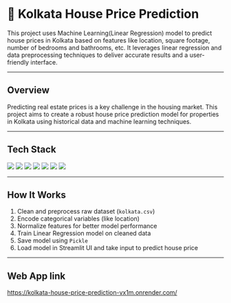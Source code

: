 # 🏡 Kolkata House Price Prediction

This project uses Machine Learning(Linear Regression) model to predict house prices in Kolkata based on features like location, square footage, number of bedrooms and bathrooms, etc. It leverages linear regression and data preprocessing techniques to deliver accurate results and a user-friendly interface.

---

## Overview

Predicting real estate prices is a key challenge in the housing market. This project aims to create a robust house price prediction model for properties in Kolkata using historical data and machine learning techniques.

---

## Tech Stack

<p align="left">
  <img src="https://img.shields.io/badge/Python-3776AB?style=for-the-badge&logo=python&logoColor=white"/>
  <img src="https://img.shields.io/badge/Numpy-013243?style=for-the-badge&logo=numpy&logoColor=white"/>
  <img src="https://img.shields.io/badge/Pandas-150458?style=for-the-badge&logo=pandas&logoColor=white"/>
  <img src="https://img.shields.io/badge/Matplotlib-3776AB?style=for-the-badge&logo=matplotlib&logoColor=white"/>
  <img src="https://img.shields.io/badge/Scikit--Learn-F7931E?style=for-the-badge&logo=scikit-learn&logoColor=white"/>
  <img src="https://img.shields.io/badge/Streamlit-FF4B4B?style=for-the-badge&logo=streamlit&logoColor=white"/>
  <img src="https://img.shields.io/badge/Pickle-333333?style=for-the-badge&logo=python&logoColor=white"/>
</p>

---

##  How It Works

1. Clean and preprocess raw dataset (`kolkata.csv`)
2. Encode categorical variables (like location)
3. Normalize features for better model performance
4. Train Linear Regression model on cleaned data
5. Save model using `Pickle`
6. Load model in Streamlit UI and take input to predict house price

---

## Web App link<br>
https://kolkata-house-price-prediction-vx1m.onrender.com/


